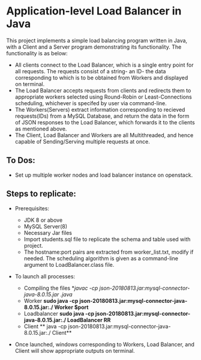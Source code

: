 # Application-level Load Balancer in Java #
This project implements a simple load balancing program written in Java, with a Client and a Server program demonstrating its functionality. The functionality is as below:
* All clients connect to the Load Balancer, which is a single entry point for all requests. The requests consist of a string- an ID- the data corresponding to which is to be obtained from Workers and displayed on terminal.
* The Load Balancer accepts requests from clients and redirects them to appropriate workers selected using Round-Robin or Least-Connections scheduling, whichever is specifed by user via command-line.
* The Workers(Servers) extract information corresponding to recieved requests(IDs) from a MySQL Database, and return the data in the form of JSON responses to the Load Balancer, which forwards it to the clients as mentioned above.
* The Client, Load Balancer and Workers are all Multithreaded, and hence capable of Sending/Serving multiple requests at once.

## To Dos: ##
* Set up multiple worker nodes and load balancer instance on openstack.
## Steps to replicate: ##
* Prerequisites:
  * JDK 8 or above
  * MySQL Server(8)
  * Necessary Jar files
  * Import students.sql file to replicate the schema and table used with project.
  * The hostname:port pairs are extracted from worker_list.txt, modify if needed. The scheduling algorithm is given as a command-line argument to LoadBalancer.class file.
* To launch all processes:
   * Compiling the files **javac -cp json-20180813.jar:mysql-connector-java-8.0.15.jar *.java**
   * Worker **sudo java -cp json-20180813.jar:mysql-connector-java-8.0.15.jar:./ Worker $port**
   * Loadbalancer **sudo java -cp json-20180813.jar:mysql-connector-java-8.0.15.jar:./ LoadBalancer RR**
   * Client ** java -cp json-20180813.jar:mysql-connector-java-8.0.15.jar:./ Client**

* Once launched, windows corresponding to Workers, Load Balancer, and Client will show appropriate outputs on terminal.
